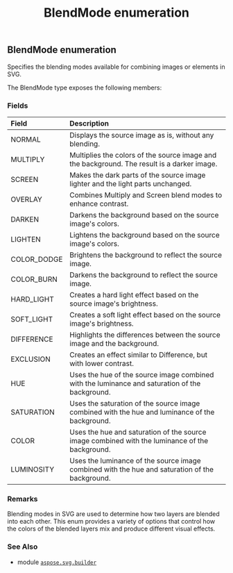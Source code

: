 ﻿---
title: BlendMode enumeration
second_title: Aspose.SVG for Python via .NET API References
description: 
type: docs
weight: 1260
url: /python-net/aspose.svg.builder/blendmode/
is_root: false
---

## BlendMode enumeration

Specifies the blending modes available for combining images or elements in SVG.



The BlendMode type exposes the following members:

### Fields
| Field | Description |
| :- | :- |
| NORMAL | Displays the source image as is, without any blending. |
| MULTIPLY | Multiplies the colors of the source image and the background. The result is a darker image. |
| SCREEN | Makes the dark parts of the source image lighter and the light parts unchanged. |
| OVERLAY | Combines Multiply and Screen blend modes to enhance contrast. |
| DARKEN | Darkens the background based on the source image's colors. |
| LIGHTEN | Lightens the background based on the source image's colors. |
| COLOR_DODGE | Brightens the background to reflect the source image. |
| COLOR_BURN | Darkens the background to reflect the source image. |
| HARD_LIGHT | Creates a hard light effect based on the source image's brightness. |
| SOFT_LIGHT | Creates a soft light effect based on the source image's brightness. |
| DIFFERENCE | Highlights the differences between the source image and the background. |
| EXCLUSION | Creates an effect similar to Difference, but with lower contrast. |
| HUE | Uses the hue of the source image combined with the luminance and saturation of the background. |
| SATURATION | Uses the saturation of the source image combined with the hue and luminance of the background. |
| COLOR | Uses the hue and saturation of the source image combined with the luminance of the background. |
| LUMINOSITY | Uses the luminance of the source image combined with the hue and saturation of the background. |



### Remarks 


Blending modes in SVG are used to determine how two layers are blended into each other. This enum provides a variety of options that control how the colors of the blended layers mix and produce different visual effects.

### See Also
* module [`aspose.svg.builder`](..)
